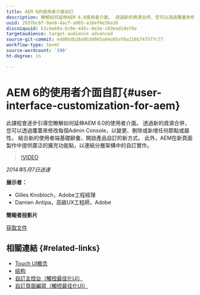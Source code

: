 ```yaml
---
title: AEM 6的使用者介面自訂
description: 瞭解如何延伸AEM 6.0使用者介面。 透過新的資源合併，您可以透過覆蓋來修改每個Admin Console，以變更、刪除或新增任何節點或屬性。
uuid: 2937bc6f-9ae8-4acf-a965-a16ef6e56a16
discoiquuid: b1c4e69a-bc0e-445c-8e3e-c03ead18e76e
targetaudience: target-audience advanced
source-git-commit: edd0bdb28a9b3d065a64a95af6a216b747577c77
workflow-type: tm+mt
source-wordcount: '190'
ht-degree: 1%

---
```


# AEM 6的使用者介面自訂{#user-interface-customization-for-aem}

此課程會逐步引導您瞭解如何延伸AEM 6.0的使用者介面。 透過新的資源合併，您可以透過覆蓋來修改每個Admin Console，以變更、刪除或新增任何節點或屬性。 結合新的使用者端基礎辭彙，開啟產品自訂的新方式。 此外，AEM在新頁面製作中提供廣泛的擴充功能點，以連結分層架構中的自訂實作。

>[!VIDEO](https://video.tv.adobe.com/v/19519/?quality=9)

*2014年5月7日送達*

**展示者：**

* Gilles Knobloch，Adobe工程經理
* Damien Antipa，高級UX工程師，Adobe

**簡報者投影片**

[获取文件](assets/user-interface-customization-for-aem6.pdf)

## 相關連結 {#related-links}

* [Touch UI概念](http://docs.adobe.com/docs/en/aem/6-0/develop/the-basics/touch-ui-concepts.html)
* [结构](http://docs.adobe.com/docs/en/aem/6-0/develop/the-basics/touch-ui-structure.html)
* [自訂主控台（觸控最佳化UI）](http://docs.adobe.com/docs/en/aem/6-0/develop/extending/customizing-consoles-touch.html)
* [自訂頁面編寫（觸控最佳化UI）](http://docs.adobe.com/docs/en/aem/6-0/develop/extending/customizing-page-authoring-touch.html)
